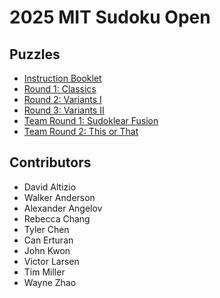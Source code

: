 # 2025 MIT Sudoku Open

## Puzzles

- [Instruction Booklet](ib.pdf)
- [Round 1: Classics](classics.pdf)
- [Round 2: Variants I](variantsi.pdf)
- [Round 3: Variants II](variantsii.pdf)
- [Team Round 1: Sudoklear Fusion](sudoklear_fusion.pdf)
- [Team Round 2: This or That](this_or_that.pdf)

## Contributors

- David Altizio
- Walker Anderson
- Alexander Angelov
- Rebecca Chang
- Tyler Chen
- Can Erturan
- John Kwon
- Victor Larsen
- Tim Miller
- Wayne Zhao
